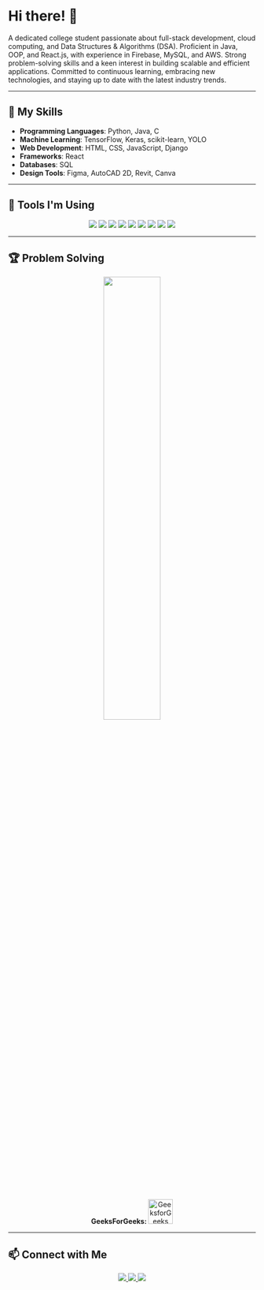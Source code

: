 # Hi there! 👋  

A dedicated college student passionate about full-stack development, cloud computing, and Data Structures & Algorithms (DSA). Proficient in Java, OOP, and React.js, with experience in Firebase, MySQL, and AWS. Strong problem-solving skills and a keen interest in building scalable and efficient applications. Committed to continuous learning, embracing new technologies, and staying up to date with the latest industry trends.  

---

## 🚀 My Skills  

- **Programming Languages**: Python, Java, C  
- **Machine Learning**: TensorFlow, Keras, scikit-learn, YOLO  
- **Web Development**: HTML, CSS, JavaScript, Django  
- **Frameworks**: React  
- **Databases**: SQL  
- **Design Tools**: Figma, AutoCAD 2D, Revit, Canva  

---

## 🔧 Tools I'm Using  

<p align="center">
  <img src="https://img.shields.io/badge/Editor-VS%20Code-blue?style=for-the-badge&logo=visualstudiocode" />
  <img src="https://img.shields.io/badge/Editor-PyCharm-green?style=for-the-badge&logo=pycharm" />
  <img src="https://img.shields.io/badge/Database-MySQL-orange?style=for-the-badge&logo=mysql" />
  <img src="https://img.shields.io/badge/Design-Figma-red?style=for-the-badge&logo=figma" />
  <img src="https://img.shields.io/badge/Cloud-AWS-yellow?style=for-the-badge&logo=amazonaws" />
  <img src="https://img.shields.io/badge/Tools-AutoCAD-blue?style=for-the-badge&logo=autodesk" />
  <img src="https://img.shields.io/badge/Tools-Docker-lightblue?style=for-the-badge&logo=docker" />
  <img src="https://img.shields.io/badge/Version%20Control-Git-black?style=for-the-badge&logo=git" />
  <img src="https://img.shields.io/badge/Version%20Control-GitHub-black?style=for-the-badge&logo=github" />
</p>

---

## 🏆 Problem Solving  

<p align="center">
  <!-- LeetCode Stats -->
  <a href="https://leetcode.com/dhayabharanmj/">
    <img src="https://leetcard.jacoblin.cool/dhayabharanmj?theme=dark&font=Montserrat" width="48%">
  </a>

  <br>

  <!-- GeeksforGeeks Text + Icon with Clickable Link -->
  <a href="https://auth.geeksforgeeks.org/user/dhayabhxhx0" target="_blank" style="text-decoration: none;">
    <strong>GeeksForGeeks: </strong>
    <img src="https://upload.wikimedia.org/wikipedia/commons/4/43/GeeksforGeeks.svg" alt="GeeksforGeeks" width="50">
  </a>
</p>

---

## 📫 Connect with Me  

<p align="center">
  <a href="https://www.linkedin.com/in/dhayabharanmj">
    <img src="https://img.shields.io/badge/LinkedIn-blue?style=for-the-badge&logo=linkedin" />
  </a>
  <a href="https://github.com/DHAYABHARAN-MJ">
    <img src="https://img.shields.io/badge/GitHub-black?style=for-the-badge&logo=github" />
  </a>
  <a href="mailto:dhayabharanmj@gmail.com">
    <img src="https://img.shields.io/badge/Email-red?style=for-the-badge&logo=gmail" />
  </a>
</p>
